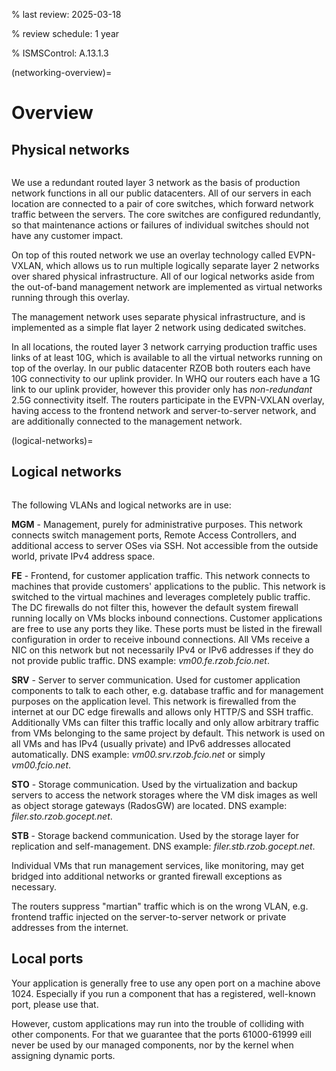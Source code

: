 % last review: 2025-03-18

% review schedule: 1 year

% ISMSControl: A.13.1.3


(networking-overview)=

# Overview

## Physical networks

```{image} physical.png
```

We use a redundant routed layer 3 network as the basis of production network
functions in all our public datacenters. All of our servers in each location are
connected to a pair of core switches, which forward network traffic between the
servers. The core switches are configured redundantly, so that maintenance
actions or failures of individual switches should not have any customer impact.

On top of this routed network we use an overlay technology called EVPN-VXLAN,
which allows us to run multiple logically separate layer 2 networks over shared
physical infrastructure. All of our logical networks aside from the out-of-band
management network are implemented as virtual networks running through this
overlay.

The management network uses separate physical infrastructure, and is implemented
as a simple flat layer 2 network using dedicated switches.

In all locations, the routed layer 3 network carrying production traffic uses
links of at least 10G, which is available to all the virtual networks running on
top of the overlay. In our public datacenter RZOB both routers each have 10G
connectivity to our uplink provider. In WHQ our routers each have a 1G link to
our uplink provider, however this provider only has *non-redundant* 2.5G
connectivity itself. The routers participate in the EVPN-VXLAN overlay, having
access to the frontend network and server-to-server network, and are
additionally connected to the management network.

(logical-networks)=

## Logical networks

```{image} logical.png
```

The following VLANs and logical networks are in use:

**MGM** - Management, purely for administrative purposes. This network connects
switch management ports, Remote Access Controllers, and additional access to
server OSes via SSH. Not accessible from the outside world, private IPv4 address
space.

**FE** - Frontend, for customer application traffic. This network connects to
machines that provide customers' applications to the public. This network is
switched to the virtual machines and leverages completely public traffic. The DC
firewalls do not filter this, however the default system firewall running
locally on VMs blocks inbound connections. Customer applications are free to use
any ports they like. These ports must be listed in the firewall configuration in
order to receive inbound connections. All VMs receive a NIC on this network but
not necessarily IPv4 or IPv6 addresses if they do not provide public
traffic. DNS example: *vm00.fe.rzob.fcio.net*.

**SRV** - Server to server communication. Used for customer application
components to talk to each other, e.g. database traffic and for management
purposes on the application level. This network is firewalled from the internet
at our DC edge firewalls and allows only HTTP/S and SSH traffic. Additionally
VMs can filter this traffic locally and only allow arbitrary traffic from VMs
belonging to the same project by default. This network is used on all VMs and
has IPv4 (usually private) and IPv6 addresses allocated automatically. DNS
example: *vm00.srv.rzob.fcio.net* or simply *vm00.fcio.net*.

**STO** - Storage communication. Used by the virtualization and backup servers
to access the network storages where the VM disk images as well as object
storage gateways (RadosGW) are located. DNS example:
*filer.sto.rzob.gocept.net*.

**STB** - Storage backend communication. Used by the storage layer for
replication and self-management. DNS example: *filer.stb.rzob.gocept.net*.

Individual VMs that run management services, like monitoring, may get bridged
into additional networks or granted firewall exceptions as necessary.

The routers suppress "martian" traffic which is on the wrong VLAN,
e.g. frontend traffic injected on the server-to-server network or private
addresses from the internet.


## Local ports

Your application is generally free to use any open port on a machine
above 1024. Especially if you run a component that has a registered, well-known
port, please use that.

However, custom applications may run into the trouble of colliding with other
components. For that we guarantee that the ports 61000-61999 eill never be used
by our managed components, nor by the kernel when assigning dynamic ports.
